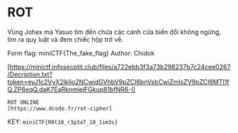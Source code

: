 # ROT

Vùng Johex mà Yasuo tìm đến chứa các cánh cửa biến đổi không ngừng, tìm ra quy luật và đem chiếc hộp trở về.

Form flag: miniCTF{The_fake_flag}
Author: Chidok

[https://minictf.infosecptit.club/files/a722ebb3f3a73b298237b7c24cee0267/Decription.txt?token=eyJ1c2VyX2lkIjo2NCwidGVhbV9pZCI6bnVsbCwiZmlsZV9pZCI6MTI1fQ.ZP8eqQ.daK7EaRknmiejFGkup81bfNR6-I]

```
ROT ONLINE
[https://www.dcode.fr/rot-cipher]
```

KEY:
`
	miniCTF{R0t10_r3p3aT_10_1im3s}
`

